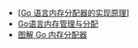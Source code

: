 * [[Go 语言内存分配器的实现原理](https://draveness.me/golang/docs/part3-runtime/ch07-memory/golang-memory-allocator/)]
* [Go语言内存管理与分配](https://www.pengrl.com/p/38720/)
* [图解 Go 内存分配器](https://www.infoq.cn/article/IEhRLwmmIM7-11RYaLHR)

